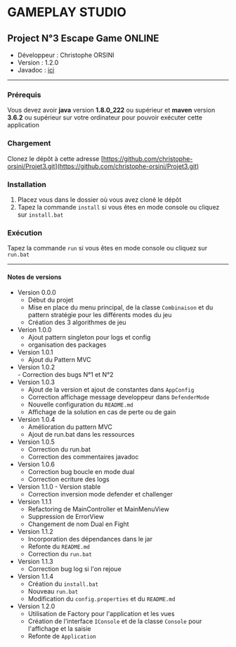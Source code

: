 # GAMEPLAY STUDIO

## Project N°3 Escape Game ONLINE

* Développeur : Christophe ORSINI
* Version     : 1.2.0
* Javadoc     : [ici](https://projet3.orsini-perso.fr) 

---
### Prérequis
Vous devez avoir **java** version **1.8.0_222** ou supérieur et **maven** version **3.6.2** ou supérieur sur votre ordinateur pour pouvoir exécuter cette application

### Chargement
Clonez le dépôt à cette adresse [https://github.com/christophe-orsini/Projet3.git](https://github.com/christophe-orsini/Projet3.git)

### Installation
1. Placez vous dans le dossier où vous avez cloné le dépôt  
2. Tapez la commande `install` si vous êtes en mode console ou cliquez sur `install.bat`  

### Exécution
Tapez la commande `run` si vous êtes en mode console ou cliquez sur `run.bat`  

---
#### Notes de versions
- Version 0.0.0  
    - Début du projet  
    - Mise en place du menu principal, de la classe `Combinaison` et du pattern stratégie pour les différents modes du jeu  
    - Création des 3 algorithmes de jeu  
- Verion 1.0.0  
     - Ajout pattern singleton pour logs et config  
     - organisation des packages  
- Version 1.0.1  
     - Ajout du Pattern MVC  
- Version 1.0.2  
      - Correction des bugs N°1 et N°2  
- Version 1.0.3  
    - Ajout de la version et ajout de constantes dans `AppConfig`  
    - Correction affichage message developpeur dans `DefenderMode`  
    - Nouvelle configuration du `README.md`  
    - Affichage de la solution en cas de perte ou de gain  
- Version 1.0.4  
     - Amélioration du pattern MVC  
     - Ajout de run.bat dans les ressources  
- Version 1.0.5  
     - Correction du run.bat
     - Correction des commentaires javadoc  
- Version 1.0.6  
    - Correction bug boucle en mode dual  
    - Correction ecriture des logs  
- Version 1.1.0 - Version stable
    - Correction inversion mode defender et challenger  
- Version 1.1.1  
     - Refactoring de MainController et MainMenuView
     - Suppression de ErrorView
     - Changement de nom Dual en Fight  
- Version 1.1.2
    - Incorporation des dépendances dans le jar
    - Refonte du `README.md`
    - Correction du `run.bat`  
- Version 1.1.3
     - Correction bug log si l'on rejoue    
- Version 1.1.4
     - Création du `install.bat`
     - Nouveau `run.bat`
     - Modification du `config.properties` et du `README.md`  
- Version 1.2.0
    - Utilisation de Factory pour l'application et les vues
    - Création de l'interface `IConsole` et de la classe `Console` pour l'affichage et la saisie
    - Refonte de `Application`
    